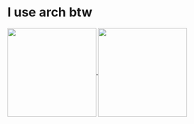 # I use arch btw

<a href="https://github.com/Into-The-Maze">
  <img height=200 align="center" src="https://github-readme-stats.vercel.app/api?username=L-o-ng&theme=midnight-purple&include_all_commits=true&card_width=650px" />
</a>
<a href="https://github.com/Into-The-Maze/ITM-nv/">
  <img height=200 align="center" src="https://github-readme-stats.vercel.app/api/pin/?username=Into-The-Maze&theme=midnight-purple&repo=ITM-nv&layout=compact" />
</a>


